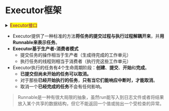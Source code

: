 # Executor框架

<details>

<summary><mark style="color:purple;">Executor接口</mark></summary>

```java
public interface Executor {

    /**
     * Executes the given command at some time in the future.  The command
     * may execute in a new thread, in a pooled thread, or in the calling
     * thread, at the discretion of the {@code Executor} implementation.
     *
     * @param command the runnable task
     * @throws RejectedExecutionException if this task cannot be
     * accepted for execution
     * @throws NullPointerException if command is null
     */
    void execute(Runnable command);
}
```

</details>

* Executor提供了一种标准的方法**将任务的提交过程与执行过程解耦开来**，并**用Runnable来表示任务**。
* **Executor基于生产者-消费者模式**
  * 提交任务的操作相当于生产者（生成待完成的工作单元）
  * 执行任务的线程则相当于消费者（执行完这些工作单元）
* Executor执行的任务有4个生命周期阶段：**创建**、**提交**、**开始**和**完成**。
  * **已提交但尚未开始的任务可以取消。**
  * 对于那些**已经开始执行的任务**，**只有当它们能响应中断时，才能取消**。
  * 取消一个**已经完成的任务**不会有任何影响。

> Runnable是一种有很大局限的抽象，虽然run能写入到日志文件或者将结果放入某个共享的数据结构，但它不能返回一个值或抛出一个受检查的异常。
